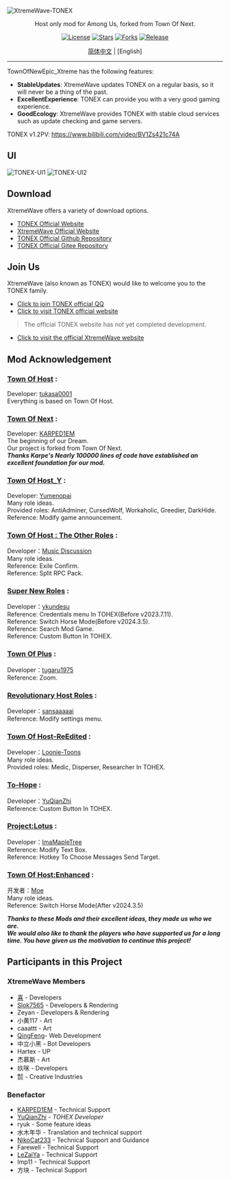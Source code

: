 ![XtremeWave-TONEX](https://github.com/QingFeng-awa/TownOfNewEpic_Xtreme/assets/151742581/cdeb761a-6bb7-48b9-8bc3-86ce849dfc20)
<div align="center">
<p>Host only mod for Among Us, forked from Town Of Next.</p>
<a href="https://github.com/XtremeWave/TownOfNewEpic_Xtreme"><img src="https://badgen.net/badge/License/GPL3.0" alt="License"></a>
<a href="https://github.com/XtremeWave/TownOfNewEpic_Xtreme"><img src="https://badgen.net/github/stars/XtremeWave/TownOfNewEpic_Xtreme" alt="Stars"></a>
<a href="https://github.com/XtremeWave/TownOfNewEpic_Xtreme"><img src="https://badgen.net/github/forks/XtremeWave/TownOfNewEpic_Xtreme" alt="Forks"></a>
<a href="https://github.com/XtremeWave/TownOfNewEpic_Xtreme"><img src="https://badgen.net/github/release/XtremeWave/TownOfNewEpic_Xtreme" alt="Release"></a>
<br>

[简体中文](README-Zh.md) | [English]
<hr></div>
TownOfNewEpic_Xtreme has the following features:

- **StableUpdates**: XtremeWave updates TONEX on a regular basis, so it will never be a thing of the past.
- **ExcellentExperience**: TONEX can provide you with a very good gaming experience.
- **GoodEcology**: XtremeWave provides TONEX with stable cloud services such as update checking and game servers.

TONEX v1.2PV: <https://www.bilibili.com/video/BV1Zs421c74A>
## UI
![TONEX-UI1](https://github.com/QingFeng-awa/TownOfNewEpic_Xtreme/assets/151742581/d3a80145-e31f-4147-a18e-97fdbff7a9bf)
![TONEX-UI2](https://github.com/QingFeng-awa/TownOfNewEpic_Xtreme/assets/151742581/3800ed87-ec7b-42a2-80b9-d6c77f1501e0)
## Download
XtremeWave offers a variety of download options.
- [TONEX Official Website](https://tonex.cc/download)
- [XtremeWave Official Website](https://www.xtreme.net.cn)
- [TONEX Official Github Repository](https://github.com/XtremeWave/TownOfNewEpic_Xtreme/releases)
- [TONEX Official Gitee Repository](https://gitee.com/TEAM_TONEX/TownOfNewEpic_Xtreme/releases)
## Join Us

XtremeWave (also known as TONEX) would like to welcome you to the TONEX family.<br>
- [Click to join TONEX official QQ](https://qm.qq.com/q/9dkVmyBvpY)
- [Click to visit TONEX official website](https://tonex.cc)
> The official TONEX website has not yet completed development.
- [Click to visit the official XtremeWave website](https://www.xtreme.net.cn/)

## Mod Acknowledgement

### [Town Of Host](https://github.com/tukasa0001/TownOfHost) :
Developer: [tukasa0001](https://github.com/tukasa0001)<br>
Everything is based on Town Of Host.

###  [Town Of Next](https://github.com/KARPED1EM/TownOfNext) :
Developer: [KARPED1EM](https://github.com/KARPED1EM)<br>
The beginning of our Dream.<br>
Our project is forked from Town Of Next.<br>
**_Thanks Karpe's Nearly 100000 lines of code have established an excellent foundation for our mod._**

###  [Town Of Host_Y](https://github.com/Yumenopai/TownOfHost_Y) :
Developer: [Yumenopai](https://github.com/Yumenopai)<br>
Many role ideas.<br>
Provided roles: AntiAdminer, CursedWolf, Workaholic, Greedier, DarkHide.<br>
Reference: Modify game announcement.

###  [Town Of Host : The Other Roles](https://github.com/music-discussion/TownOfHost-TheOtherRoles) :
Developer：[Music Discussion](https://github.com/music-discussion)<br>
Many role ideas.<br>
Reference: Exile Confirm.<br>
Reference: Split RPC Pack.<br>

###  [Super New Roles](https://github.com/ykundesu/SuperNewRoles) :
Developer：[ykundesu](https://github.com/ykundesu)                
Reference: Credentials menu In TOHEX(Before v2023.7.11).<br>
Reference: Switch Horse Mode(Before v2024.3.5).<br>
Reference: Search Mod Game.<br>
Reference: Custom Button In TOHEX.

###  [Town Of Plus](https://github.com/tugaru1975/TownOfPlus) :
Developer：[tugaru1975](https://github.com/tugaru1975)<br>
Reference: Zoom.

###  [Revolutionary Host Roles](https://github.com/sansaaaaai/Revolutionary-host-roles) :
Developer：[sansaaaaai](https://github.com/sansaaaaai)<br>
Reference: Modify settings menu.

###  [Town Of Host-ReEdited](https://github.com/Loonie-Toons/TownOfHost-ReEdited) :
Developer：[Loonie-Toons](https://github.com/Loonie-Toons)<br>
Many role ideas.<br>
Provided roles: Medic, Disperser, Researcher In TOHEX.

###  [To-Hope](https://gitee.com/xigua_ya/to-hope) :
Developer：[YuQianZhi](https://gitee.com/xigua_ya)<br>
Reference: Custom Button In TOHEX.

###  [Project:Lotus](https://github.com/ImaMapleTree/Lotus) :
Developer：[ImaMapleTree](https://github.com/ImaMapleTree)<br>
Reference: Modify Text Box.<br>
Reference: Hotkey To Choose Messages Send Target.

###  [Town Of Host:Enhanced](https://github.com/0xDrMoe/TownofHost-Enhanced) :
开发者：[Moe](https://github.com/0xDrMoe)<br>
Many role ideas.<br>
Reference: Switch Horse Mode(After v2024.3.5)

**_Thanks to these Mods and their excellent ideas, they made us who we are._**<br>
**_We would also like to thank the players who have supported us for a long time. You have given us the motivation to
continue this project!_**

## Participants in this Project
### XtremeWave Members
- [喜](https://github.com/Xieiawa) - Developers<br>
- [Slok7565](https://github.com/Slok7565) - Developers & Rendering<br>
- Zeyan - Developers & Rendering<br>
- 小黄117 - Art<br>
- caaattt - Art<br>
-  [QingFeng](https://github.com/QingFeng-awa)- Web Development<br>
-  中立小黑 - Bot Developers<br>
- Hartex - UP<br>
-  杰慕斯 - Art<br>
- 玖咪 - Developers<br>
-  ㍿ - Creative Industries

### Benefactor

- [KARPED1EM](https://github.com/KARPED1EM) - Technical Support
- [YuQianZhi](https://github.com/Night-GUA) - _TOHEX Developer_
- ryuk - Some feature ideas
- 水木年华 - Translation and technical support
- [NikoCat233](https://github.com/NikoCat233) - Technical Support and Guidance
- Farewell - Technical Support
- [LeZaiYa](https://github.com/LezaiYa1) - Technical Support
- Imp11 - Technical Support
- 方块 - Technical Support
